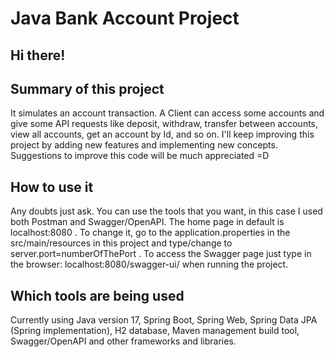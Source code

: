 # Java Bank Account Project

## Hi there! 

## Summary of this project 

It simulates an account transaction. A Client can access some accounts and give some API requests like deposit, withdraw, transfer between accounts, view all accounts, get an account by Id, and so on. 
I'll keep improving this project by adding new features and implementing new concepts. 
Suggestions to improve this code will be much appreciated =D

## How to use it

Any doubts just ask. You can use the tools that you want, in this case I used
both Postman and Swagger/OpenAPI. The home page in default is localhost:8080 .
To change it, go to the application.properties in the src/main/resources in
this project and type/change to server.port=numberOfThePort . 
To access the Swagger page just type in the browser: localhost:8080/swagger-ui/ when running the project.

## Which tools are being used

Currently using Java version 17, Spring Boot, Spring Web, Spring Data JPA
(Spring implementation), H2 database, Maven management build tool,
Swagger/OpenAPI and other frameworks and libraries.